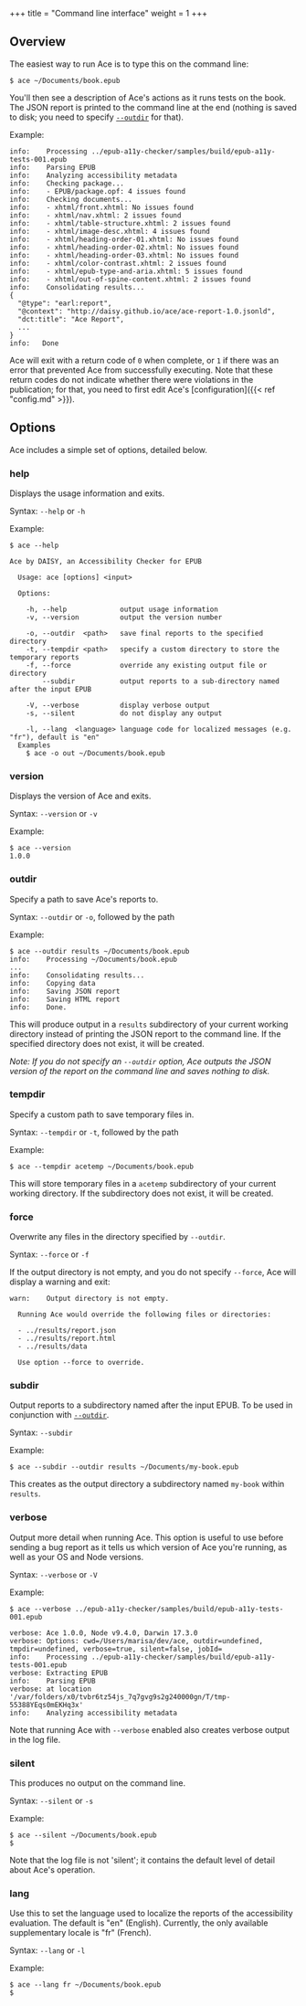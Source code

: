+++
title = "Command line interface"
weight = 1
+++

## Overview

The easiest way to run Ace is to type this on the command line:

```
$ ace ~/Documents/book.epub
```

You'll then see a description of Ace's actions as it runs tests on the book. The JSON report is printed to the command line at the end (nothing is saved to disk; you need to specify [`--outdir`](#outdir) for that).

Example:
```
info:    Processing ../epub-a11y-checker/samples/build/epub-a11y-tests-001.epub
info:    Parsing EPUB
info:    Analyzing accessibility metadata
info:    Checking package...
info:    - EPUB/package.opf: 4 issues found
info:    Checking documents...
info:    - xhtml/front.xhtml: No issues found
info:    - xhtml/nav.xhtml: 2 issues found
info:    - xhtml/table-structure.xhtml: 2 issues found
info:    - xhtml/image-desc.xhtml: 4 issues found
info:    - xhtml/heading-order-01.xhtml: No issues found
info:    - xhtml/heading-order-02.xhtml: No issues found
info:    - xhtml/heading-order-03.xhtml: No issues found
info:    - xhtml/color-contrast.xhtml: 2 issues found
info:    - xhtml/epub-type-and-aria.xhtml: 5 issues found
info:    - xhtml/out-of-spine-content.xhtml: 2 issues found
info:    Consolidating results...
{
  "@type": "earl:report",
  "@context": "http://daisy.github.io/ace/ace-report-1.0.jsonld",
  "dct:title": "Ace Report",  
  ...
}
info:   Done
```

Ace will exit with a return code of `0` when complete, or `1` if there was an error that prevented Ace from successfully executing. Note that these return codes do not indicate whether there were violations in the publication; for that, you need to first edit Ace's [configuration]({{< ref "config.md" >}}).

## Options
Ace includes a simple set of options, detailed below.

### help

Displays the usage information and exits.

Syntax: `--help` or `-h`

Example:
```
$ ace --help

Ace by DAISY, an Accessibility Checker for EPUB

  Usage: ace [options] <input>

  Options:

    -h, --help             output usage information
    -v, --version          output the version number

    -o, --outdir  <path>   save final reports to the specified directory
    -t, --tempdir <path>   specify a custom directory to store the temporary reports
    -f, --force            override any existing output file or directory
        --subdir           output reports to a sub-directory named after the input EPUB

    -V, --verbose          display verbose output
    -s, --silent           do not display any output

    -l, --lang  <language> language code for localized messages (e.g. "fr"), default is "en"
  Examples
    $ ace -o out ~/Documents/book.epub
```

### version

Displays the version of Ace and exits.

Syntax: `--version` or `-v`

Example:
```
$ ace --version
1.0.0
```

### outdir

Specify a path to save Ace's reports to.

Syntax: `--outdir` or `-o`, followed by the path

Example:

```
$ ace --outdir results ~/Documents/book.epub
info:    Processing ~/Documents/book.epub
...
info:    Consolidating results...
info:    Copying data
info:    Saving JSON report
info:    Saving HTML report
info:    Done.
```

This will produce output in a `results` subdirectory of your current working directory instead of printing the JSON report to the command line. If the specified directory does not exist, it will be created.

_Note: If you do not specify an `--outdir` option, Ace outputs the JSON version of the report on the command line and saves nothing to disk._

### tempdir

Specify a custom path to save temporary files in.

Syntax: `--tempdir` or `-t`, followed by the path

Example:

```
$ ace --tempdir acetemp ~/Documents/book.epub
```

This will store temporary files in a `acetemp` subdirectory of your current working directory. If the subdirectory does not exist, it will be created.

### force

Overwrite any files in the directory specified by `--outdir`.

Syntax: `--force` or `-f`

If the output directory is not empty, and you do not specify `--force`, Ace will display a warning and exit:

```
warn:    Output directory is not empty.

  Running Ace would override the following files or directories:

  - ../results/report.json
  - ../results/report.html
  - ../results/data

  Use option --force to override.
```

### subdir

Output reports to a subdirectory named after the input EPUB. To be used in conjunction with [`--outdir`](#outdir).

Syntax: `--subdir`

Example:

```
$ ace --subdir --outdir results ~/Documents/my-book.epub
```

This creates as the output directory a subdirectory named `my-book` within `results`.

### verbose

Output more detail when running Ace. This option is useful to use before sending a bug report as it tells us which version of Ace you're running, as well as your OS and Node versions.

Syntax: `--verbose` or `-V`

Example:
```
$ ace --verbose ../epub-a11y-checker/samples/build/epub-a11y-tests-001.epub

verbose: Ace 1.0.0, Node v9.4.0, Darwin 17.3.0
verbose: Options: cwd=/Users/marisa/dev/ace, outdir=undefined, tmpdir=undefined, verbose=true, silent=false, jobId=
info:    Processing ../epub-a11y-checker/samples/build/epub-a11y-tests-001.epub
verbose: Extracting EPUB
info:    Parsing EPUB
verbose: at location '/var/folders/x0/tvbr6tz54js_7q7gvg9s2g240000gn/T/tmp-55388YEqs0mEKHq3x'
info:    Analyzing accessibility metadata
```

Note that running Ace with `--verbose` enabled also creates verbose output in the log file.

### silent

This produces no output on the command line.

Syntax: `--silent` or `-s`

Example:
```
$ ace --silent ~/Documents/book.epub
$
```

Note that the log file is not 'silent'; it contains the default level of detail about Ace's operation.

### lang

Use this to set the language used to localize the reports of the accessibility evaluation.
The default is "en" (English). Currently, the only available supplementary locale is "fr" (French).

Syntax: `--lang` or `-l`

Example:
```
$ ace --lang fr ~/Documents/book.epub
$
```
